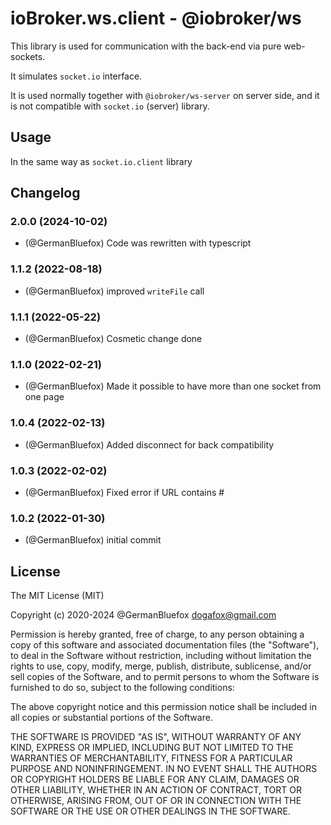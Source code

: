 # ioBroker.ws.client - @iobroker/ws

This library is used for communication with the back-end via pure web-sockets.

It simulates `socket.io` interface.

It is used normally together with `@iobroker/ws-server` on server side, and it is not compatible with `socket.io` (server) library.

## Usage

In the same way as `socket.io.client` library

<!--
	Placeholder for the next version (at the beginning of the line):
	### **WORK IN PROGRESS**
-->

## Changelog
### 2.0.0 (2024-10-02)

-   (@GermanBluefox) Code was rewritten with typescript

### 1.1.2 (2022-08-18)

-   (@GermanBluefox) improved `writeFile` call

### 1.1.1 (2022-05-22)

-   (@GermanBluefox) Cosmetic change done

### 1.1.0 (2022-02-21)

-   (@GermanBluefox) Made it possible to have more than one socket from one page

### 1.0.4 (2022-02-13)

-   (@GermanBluefox) Added disconnect for back compatibility

### 1.0.3 (2022-02-02)

-   (@GermanBluefox) Fixed error if URL contains #

### 1.0.2 (2022-01-30)

-   (@GermanBluefox) initial commit

## License

The MIT License (MIT)

Copyright (c) 2020-2024 @GermanBluefox <dogafox@gmail.com>

Permission is hereby granted, free of charge, to any person obtaining a copy
of this software and associated documentation files (the "Software"), to deal
in the Software without restriction, including without limitation the rights
to use, copy, modify, merge, publish, distribute, sublicense, and/or sell
copies of the Software, and to permit persons to whom the Software is
furnished to do so, subject to the following conditions:

The above copyright notice and this permission notice shall be included in
all copies or substantial portions of the Software.

THE SOFTWARE IS PROVIDED "AS IS", WITHOUT WARRANTY OF ANY KIND, EXPRESS OR
IMPLIED, INCLUDING BUT NOT LIMITED TO THE WARRANTIES OF MERCHANTABILITY,
FITNESS FOR A PARTICULAR PURPOSE AND NONINFRINGEMENT. IN NO EVENT SHALL THE
AUTHORS OR COPYRIGHT HOLDERS BE LIABLE FOR ANY CLAIM, DAMAGES OR OTHER
LIABILITY, WHETHER IN AN ACTION OF CONTRACT, TORT OR OTHERWISE, ARISING FROM,
OUT OF OR IN CONNECTION WITH THE SOFTWARE OR THE USE OR OTHER DEALINGS IN
THE SOFTWARE.
